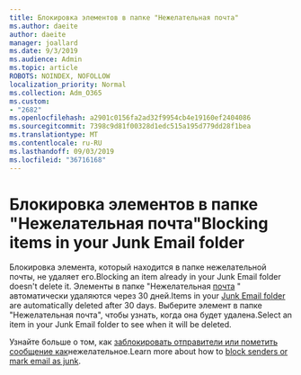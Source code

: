 ```yaml
---
title: Блокировка элементов в папке "Нежелательная почта"
ms.author: daeite
author: daeite
manager: joallard
ms.date: 9/3/2019
ms.audience: Admin
ms.topic: article
ROBOTS: NOINDEX, NOFOLLOW
localization_priority: Normal
ms.collection: Adm_O365
ms.custom:
- "2682"
ms.openlocfilehash: a2901c0156fa2ad32f9954cb4e19160ef2404086
ms.sourcegitcommit: 7398c9d81f00328d1edc515a195d779dd28f1bea
ms.translationtype: MT
ms.contentlocale: ru-RU
ms.lasthandoff: 09/03/2019
ms.locfileid: "36716168"
---
```

# <a name="blocking-items-in-your-junk-email-folder"></a><span data-ttu-id="b20c3-102">Блокировка элементов в папке "Нежелательная почта"</span><span class="sxs-lookup"><span data-stu-id="b20c3-102">Blocking items in your Junk Email folder</span></span>

<span data-ttu-id="b20c3-103">Блокировка элемента, который находится в папке нежелательной почты, не удаляет его.</span><span class="sxs-lookup"><span data-stu-id="b20c3-103">Blocking an item already in your Junk Email folder doesn't delete it.</span></span> <span data-ttu-id="b20c3-104">Элементы в папке "Нежелательная [почта](https://outlook.live.com/mail/junkemail) " автоматически удаляются через 30 дней.</span><span class="sxs-lookup"><span data-stu-id="b20c3-104">Items in your [Junk Email folder](https://outlook.live.com/mail/junkemail) are automatically deleted after 30 days.</span></span> <span data-ttu-id="b20c3-105">Выберите элемент в папке "Нежелательная почта", чтобы узнать, когда она будет удалена.</span><span class="sxs-lookup"><span data-stu-id="b20c3-105">Select an item in your Junk Email folder to see when it will be deleted.</span></span>

<span data-ttu-id="b20c3-106">Узнайте больше о том, как [заблокировать отправители или пометить сообщение как](https://support.office.com/article/a3ece97b-82f8-4a5e-9ac3-e92fa6427ae4)нежелательное.</span><span class="sxs-lookup"><span data-stu-id="b20c3-106">Learn more about how to [block senders or mark email as junk](https://support.office.com/article/a3ece97b-82f8-4a5e-9ac3-e92fa6427ae4).</span></span>